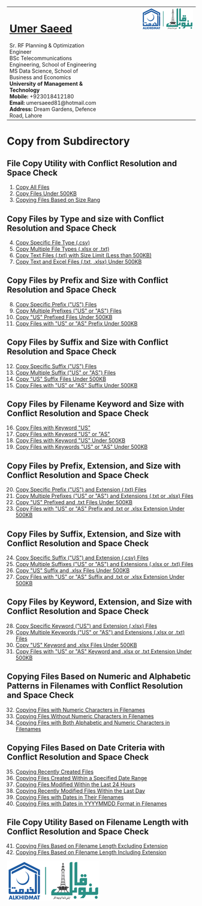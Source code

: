 <table style="border-collapse: collapse;">
  <tr>
    <td style="vertical-align: top;">
      <h1><a href="https://www.linkedin.com/in/engumersaeed/">Umer Saeed</a></h1>
      Sr. RF Planning & Optimization Engineer<br>
      BSc Telecommunications Engineering, School of Engineering<br>
      MS Data Science, School of Business and Economics<br>
      <strong>University of Management & Technology</strong><br>
      <strong>Mobile:</strong> +923018412180<br>
      <strong>Email:</strong> umersaeed81@hotmail.com<br>
      <strong>Address:</strong> Dream Gardens, Defence Road, Lahore<br>
    </td>
    <td style="vertical-align: top; padding-left: 100px;">
      <img src="https://github.com/Umersaeed81/File_Management_Operations/blob/main/log/banoqabil.png?raw=true" alt="Bano Qabil Logo" width="500"/>
    </td>
  </tr>
</table>

# Copy from Subdirectory

## File Copy Utility with Conflict Resolution and Space Check

1. [Copy All Files](https://github.com/Umersaeed81/File_Management_Operations/blob/main/log/File_Copy_Operation/copyfile/from_sub_dir/Example_01.md)
2. [Copy Files Under 500KB](https://github.com/Umersaeed81/File_Management_Operations/blob/main/log/File_Copy_Operation/copyfile/from_sub_dir/Example_02.md)
3. [Copying Files Based on Size Rang](https://github.com/Umersaeed81/File_Management_Operations/blob/main/log/File_Copy_Operation/copyfile/from_sub_dir/Example_42.md)

## Copy Files by Type and size with Conflict Resolution and Space Check

4. [Copy Specific File Type (.csv)](https://github.com/Umersaeed81/File_Management_Operations/blob/main/log/File_Copy_Operation/copyfile/from_sub_dir/Example_03.md)
5. [Copy Multiple File Types (.xlsx or .txt)](https://github.com/Umersaeed81/File_Management_Operations/blob/main/log/File_Copy_Operation/copyfile/from_sub_dir/Example_04.md)
6. [Copy Text Files (.txt) with Size Limit (Less than 500KB)](https://github.com/Umersaeed81/File_Management_Operations/blob/main/log/File_Copy_Operation/copyfile/from_sub_dir/Example_05.md)
7. [Copy Text and Excel Files (.txt, .xlsx) Under 500KB](https://github.com/Umersaeed81/File_Management_Operations/blob/main/log/File_Copy_Operation/copyfile/from_sub_dir/Example_06.md)




## Copy Files by Prefix and Size with Conflict Resolution and Space Check

8. [Copy Specific Prefix ("US") Files](https://github.com/Umersaeed81/File_Management_Operations/blob/main/log/File_Copy_Operation/copyfile/from_sub_dir/Example_07.md)
9. [Copy Multiple Prefixes ("US" or "AS") Files](https://github.com/Umersaeed81/File_Management_Operations/blob/main/log/File_Copy_Operation/copyfile/from_sub_dir/Example_08.md)
10. [Copy "US" Prefixed Files Under 500KB](https://github.com/Umersaeed81/File_Management_Operations/blob/main/log/File_Copy_Operation/copyfile/from_sub_dir/Example_09.md)
11. [Copy Files with "US" or "AS" Prefix Under 500KB](https://github.com/Umersaeed81/File_Management_Operations/blob/main/log/File_Copy_Operation/copyfile/from_sub_dir/Example_10.md)

## Copy Files by Suffix and Size with Conflict Resolution and Space Check
12. [Copy Specific Suffix ("US") Files](https://github.com/Umersaeed81/File_Management_Operations/blob/main/log/File_Copy_Operation/copyfile/from_sub_dir/Example_11.md)
13. [Copy Multiple Suffix ("US" or "AS") Files](https://github.com/Umersaeed81/File_Management_Operations/blob/main/log/File_Copy_Operation/copyfile/from_sub_dir/Example_12.md)
14. [Copy "US" Suffix Files Under 500KB](https://github.com/Umersaeed81/File_Management_Operations/blob/main/log/File_Copy_Operation/copyfile/from_sub_dir/Example_13.md)
15. [Copy Files with "US" or "AS" Suffix Under 500KB](https://github.com/Umersaeed81/File_Management_Operations/blob/main/log/File_Copy_Operation/copyfile/from_sub_dir/Example_14.md)





## Copy Files by Filename Keyword and Size with Conflict Resolution and Space Check
16. [Copy Files with Keyword "US"](https://github.com/Umersaeed81/File_Management_Operations/blob/main/log/File_Copy_Operation/copyfile/from_sub_dir/Example_15.md)
17. [Copy Files with Keyword "US" or "AS"](https://github.com/Umersaeed81/File_Management_Operations/blob/main/log/File_Copy_Operation/copyfile/from_sub_dir/Example_16.md)
18. [Copy Files with Keyword "US" Under 500KB](https://github.com/Umersaeed81/File_Management_Operations/blob/main/log/File_Copy_Operation/copyfile/from_sub_dir/Example_17.md)
19. [Copy Files with Keywords "US" or "AS" Under 500KB](https://github.com/Umersaeed81/File_Management_Operations/blob/main/log/File_Copy_Operation/copyfile/from_sub_dir/Example_18.md)





## Copy Files by Prefix, Extension, and Size with Conflict Resolution and Space Check
20. [Copy Specific Prefix ("US") and Extension (.txt) Files](https://github.com/Umersaeed81/File_Management_Operations/blob/main/log/File_Copy_Operation/copyfile/from_sub_dir/Example_19.md)
21. [Copy Multiple Prefixes ("US" or "AS") and Extensions (.txt or .xlsx) Files](https://github.com/Umersaeed81/File_Management_Operations/blob/main/log/File_Copy_Operation/copyfile/from_sub_dir/Example_20.md)
22. [Copy "US" Prefixed and .txt Files Under 500KB](https://github.com/Umersaeed81/File_Management_Operations/blob/main/log/File_Copy_Operation/copyfile/from_sub_dir/Example_21.md)
23. [Copy Files with "US" or "AS" Prefix and .txt or .xlsx Extension Under 500KB](https://github.com/Umersaeed81/File_Management_Operations/blob/main/log/File_Copy_Operation/copyfile/from_sub_dir/Example_22.md)



## Copy Files by Suffix, Extension, and Size with Conflict Resolution and Space Check
24. [Copy Specific Suffix ("US") and Extension (.csv) Files](https://github.com/Umersaeed81/File_Management_Operations/blob/main/log/File_Copy_Operation/copyfile/from_sub_dir/Example_23.md)
25. [Copy Multiple Suffixes ("US" or "AS") and Extensions (.xlsx or .txt) Files](https://github.com/Umersaeed81/File_Management_Operations/blob/main/log/File_Copy_Operation/copyfile/from_sub_dir/Example_24.md)
26. [Copy "US" Suffix and .xlsx Files Under 500KB](https://github.com/Umersaeed81/File_Management_Operations/blob/main/log/File_Copy_Operation/copyfile/from_sub_dir/Example_25.md)
27. [Copy Files with "US" or "AS" Suffix and .txt or .xlsx Extension Under 500KB](https://github.com/Umersaeed81/File_Management_Operations/blob/main/log/File_Copy_Operation/copyfile/from_sub_dir/Example_26.md)



## Copy Files by Keyword, Extension, and Size with Conflict Resolution and Space Check
28. [Copy Specific Keyword ("US") and Extension (.xlsx) Files](https://github.com/Umersaeed81/File_Management_Operations/blob/main/log/File_Copy_Operation/copyfile/from_sub_dir/Example_27.md)
29. [Copy Multiple Keywords ("US" or "AS") and Extensions (.xlsx or .txt) Files](https://github.com/Umersaeed81/File_Management_Operations/blob/main/log/File_Copy_Operation/copyfile/from_sub_dir/Example_28.md)
30. [Copy "US" Keyword and .xlsx Files Under 500KB](https://github.com/Umersaeed81/File_Management_Operations/blob/main/log/File_Copy_Operation/copyfile/from_sub_dir/Example_29.md)
31. [Copy Files with "US" or "AS" Keyword and .xlsx or .txt Extension Under 500KB](https://github.com/Umersaeed81/File_Management_Operations/blob/main/log/File_Copy_Operation/copyfile/from_sub_dir/Example_30.md)

## Copying Files Based on Numeric and Alphabetic Patterns in Filenames with Conflict Resolution and Space Check
32. [Copying Files with Numeric Characters in Filenames](https://github.com/Umersaeed81/File_Management_Operations/blob/main/log/File_Copy_Operation/copyfile/from_sub_dir/Example_31.md)
33. [Copying Files Without Numeric Characters in Filenames](https://github.com/Umersaeed81/File_Management_Operations/blob/main/log/File_Copy_Operation/copyfile/from_sub_dir/Example_32.md)
34. [Copying Files with Both Alphabetic and Numeric Characters in Filenames](https://github.com/Umersaeed81/File_Management_Operations/blob/main/log/File_Copy_Operation/copyfile/from_sub_dir/Example_33.md)

## Copying Files Based on Date Criteria with Conflict Resolution and Space Check
35. [Copying Recently Created Files](https://github.com/Umersaeed81/File_Management_Operations/blob/main/log/File_Copy_Operation/copyfile/from_sub_dir/Example_34.md)
36. [Copying Files Created Within a Specified Date Range](https://github.com/Umersaeed81/File_Management_Operations/blob/main/log/File_Copy_Operation/copyfile/from_sub_dir/Example_35.md)
37. [Copying Files Modified Within the Last 24 Hours](https://github.com/Umersaeed81/File_Management_Operations/blob/main/log/File_Copy_Operation/copyfile/from_sub_dir/Example_36.md)
38. [Copying Recently Modified Files Within the Last Day](https://github.com/Umersaeed81/File_Management_Operations/blob/main/log/File_Copy_Operation/copyfile/from_sub_dir/Example_37.md)
39. [Copying Files with Dates in Their Filenames](https://github.com/Umersaeed81/File_Management_Operations/blob/main/log/File_Copy_Operation/copyfile/from_sub_dir/Example_38.md)
40. [Copying Files with Dates in YYYYMMDD Format in Filenames](https://github.com/Umersaeed81/File_Management_Operations/blob/main/log/File_Copy_Operation/copyfile/from_sub_dir/Example_39.md)

## File Copy Utility Based on Filename Length with Conflict Resolution and Space Check
41. [Copying Files Based on Filename Length Excluding Extension](https://github.com/Umersaeed81/File_Management_Operations/blob/main/log/File_Copy_Operation/copyfile/from_sub_dir/Example_40.md)
42. [Copying Files Based on Filename Length Including Extension](https://github.com/Umersaeed81/File_Management_Operations/blob/main/log/File_Copy_Operation/copyfile/from_sub_dir/Example_41.md)


![](https://github.com/Umersaeed81/File_Management_Operations/blob/main/log/banoqabil.png?raw=true)
